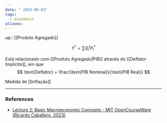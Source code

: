 ```yaml
---
date: " 2024-08-03"
tags:
  - economics
aliases:
---
```


up:: [[Produto Agregado]]

$$
Y^{*} = \sum Q_{i}^{t} P_{i}^{*}
$$

Está relacionado com [[Produto Agregado|PIB]] através do [[Deflator Implícito]], em que
$$
\text{Deflator} = \frac{\text{PIB Nominal}}{\text{PIB Real}}
$$

Medida de [[Inflação]]

---
### References
- [Lecture 2: Basic Macroeconomic Concepts - MIT OpenCourseWare (Ricardo Caballero, 2023)](https://www.youtube.com/watch?v=kmUPK9AIE64&list=PLUl4u3cNGP62EXoZ4B3_Ob7lRRwpGQxkb&index=2)